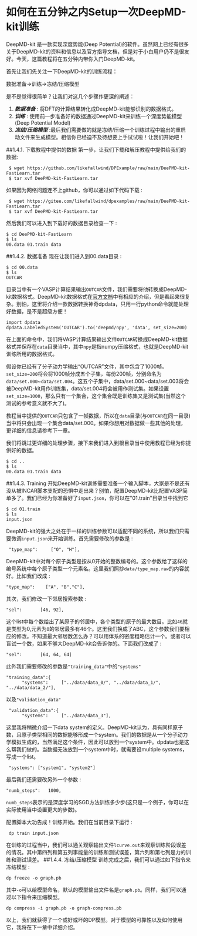 # 如何在五分钟之内Setup一次DeepMD-kit训练
DeepMD-kit 是一款实现深度势能(Deep Potential)的软件。虽然网上已经有很多关于DeepMD-kit的资料和信息以及官方指导文档，但是对于小白用户仍不是很友好。今天，这篇教程将在五分钟内带你入门DeepMD-kit。

首先让我们先关注一下DeepMD-kit的训练流程：

数据准备->训练->冻结/压缩模型

是不是觉得很简单？让我们对这几个步骤作更深的阐述：

1. ***数据准备*** : 将DFT的计算结果转化成DeepMD-kit能够识别的数据格式。
2. ***训练*** : 使用前一步准备好的数据通过DeepMD-kit来训练一个深度势能模型(Deep Potential Model)
3. ***冻结/压缩模型*** :最后我们需要做的就是冻结/压缩一个训练过程中输出的重启动文件来生成模型。相信你已经迫不及待想要上手试试啦！让我们开始吧！

##1.4.1. 下载教程中提供的数据
第一步，让我们下载和解压教程中提供给我们的数据:

	 $ wget https://github.com/likefallwind/DPExample/raw/main/DeePMD-kit-FastLearn.tar
	 $ tar xvf DeePMD-kit-FastLearn.tar
如果因为网络问题连不上github，你可以通过如下代码下载 :

	 $ wget https://gitee.com/likefallwind/dpexamples/raw/main/DeePMD-kit-FastLearn.tar
	 $ tar xvf DeePMD-kit-FastLearn.tar
 然后我们可以进入到下载好的数据目录检查一下 :

	$ cd DeePMD-kit-FastLearn
	$ ls
	00.data 01.train data
##1.4.2. 数据准备
现在让我们进入到00.data目录 :

	$ cd 00.data
	$ ls
	OUTCAR
目录当中有一个VASP计算结果输出`OUTCAR`文件，我们需要将他转换成DeepMD-kit数据格式。DeepMD-kit数据格式在[官方文档](https://deepmd.readthedocs.io/)中有相应的介绍，但是看起来很复杂。别怕，这里将介绍一款数据转换神奇dpdata，只用一行python命令就能处理好数据，是不是超级方便！

	import dpdata
	dpdata.LabeledSystem('OUTCAR').to('deepmd/npy', 'data', set_size=200)
在上面的命令中，我们将VASP计算结果输出文件`OUTCAR`转换成DeepMD-kit数据格式并保存在`data`目录当中，其中`npy`是指numpy压缩格式，也就是DeepMD-kit训练所用的数据格式。

假设你已经有了分子动力学输出“OUTCAR”文件，其中包含了1000帧。`set_size=200`将会将1000帧分成五个子集，每份200帧，分别命名为`data/set.000`\~`data/set.004`。这五个子集中，data/set.000~data/set.003将会被DeepMD-kit用作训练集，data/set.004将会被用作测试集。如果设置`set_size=1000`，那么只有一个集合，这个集合既是训练集又是测试集(当然这个测试的参考意义就不大了)。

教程当中提供的`OUTCAR`只包含了一帧数据，所以在`data`目录(与`OUTCAR`在同一目录)当中将只会出现一个集合data/set.000。如果你想用对数据做一些其他的处理，更详细的信息请参考下一章。

我们将跳过更详细的处理步骤，接下来我们进入到根目录当中使用教程已经为你提供好的数据。

	$ cd ..
	$ ls
	00.data 01.train data
##1.4.3. Training
开始DeepMD-kit训练需要准备一个输入脚本，大家是不是还有没从被INCAR脚本支配的恐惧中走出来？别怕，配置DeepMD-kit比配置VASP简单多了。我们已经为你准备好了`input.json`，你可以在"01.train"目录当中找到它

	$ cd 01.train
	$ ls
	input.json
DeepMD-kit的强大之处在于一样的训练参数可以适配不同的系统，所以我们只需要微调`input.json`来开始训练。首先需要修改的参数是 :

	 "type_map":     ["O", "H"],
DeepMD-kit中对每个原子类型是按从0开始的整数编号的。这个参数给了这样的编号系统中每个原子类型一个元素名。这里我们照抄`data/type_map.raw`的内容就好。比如我们改成 :

	"type_map":    ["A", "B","C"],
其次，我们修改一下邻居搜索参数 :

	"sel":       [46, 92],
这个list中每个数给出了某原子的邻居中，各个类型的原子的最大数目。比如`46`就是类型为0,元素为`O`的邻居最多有46个。这里我们换成了ABC，这个参数我们要相应的修改。不知道最大邻居数怎么办？可以用体系的密度粗略估计一个。或者可以盲试一个数，如果不够大DeepMD-kit会告诉你的。下面我们改成了 :

	"sel":       [64, 64, 64]
此外我们需要修改的参数是`"training_data"`中的`"systems"`

	"training_data":{
          "systems":     ["../data/data_0/", "../data/data_1/", "../data/data_2/"],
以及`"validation_data"`

	 "validation_data":{
          "systems":     ["../data/data_3"],
这里我将稍微介绍一下data system的定义。DeepMD-kit认为，具有同样原子数，且原子类型相同的数据能够形成一个system。我们的数据是从一个分子动力学模拟生成的，当然满足这个条件，因此可以放到一个system中。dpdata也是这么帮我们做的。当数据无法放到一个system中时，就需要设multiple systems，写成一个list。

	 "systems": ["system1", "system2"]
最后我们还需要改另外一个参数 :

	"numb_steps":   1000,
`numb_steps`表示的是深度学习的SGD方法训练多少步(这只是一个例子，你可以在实际使用当中设置更大的步数)。

配置脚本大功告成！训练开始。我们在当前目录下运行 :

	 dp train input.json
在训练的过程当中，我们可以通关观察输出文件`lcurve.out`来观察训练阶段误差的情况。其中第四列和第五列事能量的训练和测试误差，第六列和第七列是力的训练和测试误差。
##1.4.4. 冻结/压缩模型
训练完成之后，我们可以通过如下指令来冻结模型 :

	dp freeze -o graph.pb
其中`-o`可以给模型命名，默认的模型输出文件名是`graph.pb`。同样，我们可以通过以下指令来压缩模型。

	dp compress -i graph.pb -o graph-compress.pb
以上，我们就获得了一个或好或坏的DP模型。对于模型的可靠性以及如何使用它，我将在下一章中详细介绍。
